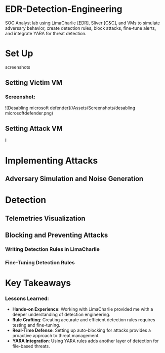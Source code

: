 # EDR-Detection-Engineering
SOC Analyst lab using LimaCharlie [EDR], Sliver [C&amp;C], and VMs to simulate adversary behavior, create detection rules, block attacks, fine-tune alerts, and integrate YARA for threat detection.

# Set Up

screenshots

## Setting Victim VM

### Screenshot:
![Desabling microsoft defender](/Assets/Screenshots/desabling microsoftdefender.png)


## Setting Attack VM

!

# Implementing Attacks
## Adversary Simulation and Noise Generation


# Detection

## Telemetries Visualization

## Blocking and Preventing Attacks

### Writing Detection Rules in LimaCharlie


### Fine-Tuning Detection Rules



# Key Takeaways

### Lessons Learned:
- **Hands-on Experience**: Working with LimaCharlie provided me with a deeper understanding of detection engineering.
- **Rule Crafting**: Creating accurate and efficient detection rules requires testing and fine-tuning.
- **Real-Time Defense**: Setting up auto-blocking for attacks provides a proactive approach to threat management.
- **YARA Integration**: Using YARA rules adds another layer of detection for file-based threats.

